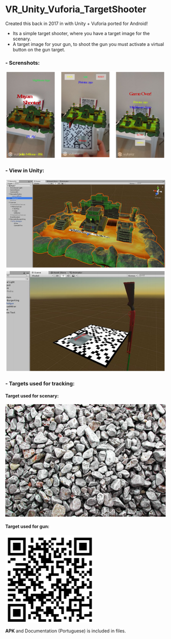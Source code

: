 # VR_Unity_Vuforia_TargetShooter

Created this back in 2017 in with Unity + Vuforia ported for Android!

- Its a simple target shooter, where you have a target image for the scenary. 
- A target image for your gun, to shoot the gun you must activate a virtual button on the gun target.

### - Screnshots:
![1](Screenshots/Screenshots.png)

### - View in Unity:
![1](Screenshots/Scenary.png)
![1](Screenshots/gun_view.png)

### - Targets used for tracking:

#### Target used for scenary:


![photo](_Source/Editor/Vuforia/ImageTargetTextures/Marcadores_Atirador/MarcadorPedra_scaled.jpg)

#### Target used for gun:
![pic](_Source/Editor/Vuforia/ImageTargetTextures/Marcadores_Atirador/MarcadorArma_scaled.jpg)

<strong> APK </strong> and Documentation (Portuguese) is included in files.
